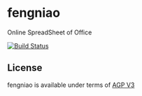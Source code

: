 # fengniao

 Online SpreadSheet of Office 

[![Build Status](https://travis-ci.org/iCloudWorkGroup/fengniao.svg?branch=master)](https://travis-ci.org/iCloudWorkGroup/fengniao)

## License

fengniao is available under terms of [AGP V3](https://github.com/iCloudWorkGroup/fengniao/blob/master/LICENSE)
